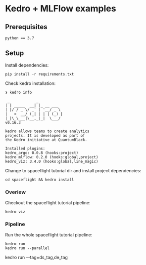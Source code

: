 # Kedro + MLFlow examples

## Prerequisites

```python == 3.7```


## Setup

Install dependencies:

```
pip install -r requirements.txt
```

Check kedro installation:

```
❯ kedro info

 _            _
| | _____  __| |_ __ ___
| |/ / _ \/ _` | '__/ _ \
|   <  __/ (_| | | | (_) |
|_|\_\___|\__,_|_|  \___/
v0.16.3

kedro allows teams to create analytics
projects. It is developed as part of
the Kedro initiative at QuantumBlack.

Installed plugins:
kedro_argo: 0.0.8 (hooks:project)
kedro_mlflow: 0.2.0 (hooks:global,project)
kedro_viz: 3.4.0 (hooks:global,line_magic)
```


Change to spaceflight tutorial dir and install project dependencies:

```
cd spaceflight && kedro install
```

### Overiew

Checkout the spaceflight tutorial pipeline:

```
kedro viz
```

### Pipeline

Run the whole spaceflight tutorial pipeline:

```
kedro run
kedro run --parallel
```

kedro run --tag=ds_tag,de_tag